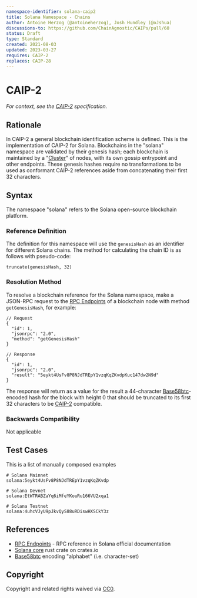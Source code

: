 ```yaml
---
namespace-identifier: solana-caip2
title: Solana Namespace - Chains
author: Antoine Herzog (@antoineherzog), Josh Hundley (@oJshua)
discussions-to: https://github.com/ChainAgnostic/CAIPs/pull/60
status: Draft
type: Standard
created: 2021-08-03
updated: 2023-03-27
requires: CAIP-2
replaces: CAIP-28
---
```


# CAIP-2

*For context, see the [CAIP-2][] specification.*

## Rationale

In CAIP-2 a general blockchain identification scheme is defined. This is the
implementation of CAIP-2 for Solana. Blockchains in the "solana" namespace are
validated by their genesis hash; each blockchain is maintained by a
"[Cluster][]" of nodes, with its own gossip entrypoint and other endpoints.
These genesis hashes require no transformations to be used as conformant CAIP-2
references aside from concatenating their first 32 characters.

## Syntax

The namespace "solana" refers to the Solana open-source blockchain platform.

### Reference Definition

The definition for this namespace will use the `genesisHash` as an identifier
for different Solana chains. The method for calculating the chain ID is as
follows with pseudo-code:

```
truncate(genesisHash, 32)
```

### Resolution Method

To resolve a blockchain reference for the Solana namespace, make a JSON-RPC
request to the [RPC Endpoints][] of a blockchain node with method
`getGenesisHash`, for example:

```jsonc
// Request
{
  "id": 1,
  "jsonrpc": "2.0",
  "method": "getGenesisHash"
}

// Response
{
  "id": 1,
  "jsonrpc": "2.0",
  "result": "5eykt4UsFv8P8NJdTREpY1vzqKqZKvdpKuc147dw2N9d"
}
```

The response will return as a value for the result a 44-character
[Base58btc][]-encoded hash for the block with height 0 that should be truncated to
its first 32 characters to be [CAIP-2][] compatible.

### Backwards Compatibility

Not applicable

## Test Cases

This is a list of manually composed examples

```
# Solana Mainnet
solana:5eykt4UsFv8P8NJdTREpY1vzqKqZKvdp

# Solana Devnet
solana:EtWTRABZaYq6iMfeYKouRu166VU2xqa1

# Solana Testnet
solana:4uhcVJyU9pJkvQyS88uRDiswHXSCkY3z

```

## References

- [RPC Endpoints][] - RPC reference in Solana official documentation
- [Solana core][] rust crate on crates.io
- [Base58btc][] encoding "alphabet" (i.e. character-set)

[CAIP-2]: https://github.com/ChainAgnostic/CAIPs/blob/master/CAIPs/caip-2.md
[Address Lookup Table Proposal]: https://docs.solana.com/proposals/transactions-v2
[Account Types]: https://docs.solana.com/terminology#account
[Address Expressions]: https://docs.solana.com/cli/transfer-tokens#receive-tokens
[Cluster]: https://docs.solana.com/clusters
[RPC Endpoints]: https://docs.solana.com/cluster/rpc-endpoints
[Solana core]: https://crates.io/crates/solana-program/
[base58btc]: https://en.bitcoin.it/wiki/Base58Check_encoding#Base58_symbol_chart

## Copyright

Copyright and related rights waived via [CC0](https://creativecommons.org/publicdomain/zero/1.0/).
